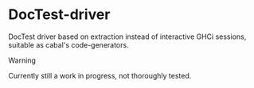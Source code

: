 # DocTest-driver

DocTest driver based on extraction instead of interactive GHCi sessions, suitable as cabal's code-generators.

> [!Warning]
> Currently still a work in progress, not thoroughly tested.
